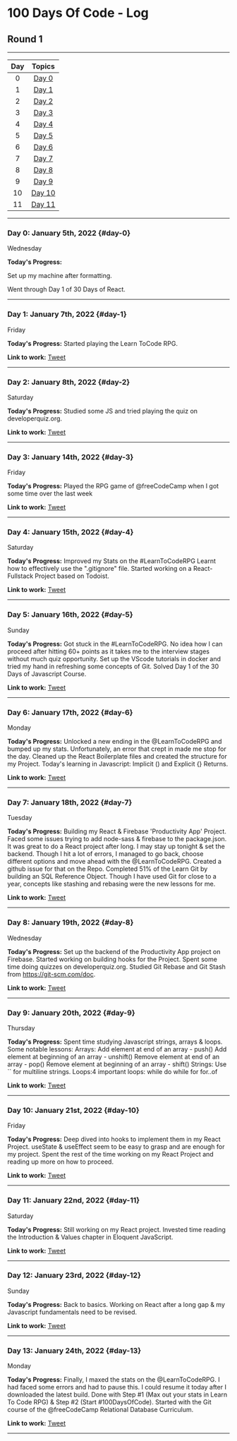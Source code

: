 # 100 Days Of Code - Log

## Round 1

---

| **Day** |    **Topics**     |
| :-----: | :---------------: |
|    0    |  [Day 0](#day-0)  |
|    1    |  [Day 1](#day-1)  |
|    2    |  [Day 2](#day-2)  |
|    3    |  [Day 3](#day-3)  |
|    4    |  [Day 4](#day-4)  |
|    5    |  [Day 5](#day-5)  |
|    6    |  [Day 6](#day-6)  |
|    7    |  [Day 7](#day-7)  |
|    8    |  [Day 8](#day-8)  |
|    9    |  [Day 9](#day-9)  |
|   10    | [Day 10](#day-10) |
|   11    | [Day 11](#day-11) |

---

### Day 0: January 5th, 2022 {#day-0}

Wednesday

**Today's Progress:**

Set up my machine after formatting.

Went through Day 1 of 30 Days of React.

---

### Day 1: January 7th, 2022 {#day-1}

Friday

**Today's Progress:**
Started playing the Learn ToCode RPG.

**Link to work:**
[Tweet](https://twitter.com/vigneshCodes/status/1479527231936290821)

---

### Day 2: January 8th, 2022 {#day-2}

Saturday

**Today's Progress:**
Studied some JS and tried playing the quiz on developerquiz.org.

**Link to work:**
[Tweet](https://twitter.com/vigneshCodes/status/1479528370228510720)

---

### Day 3: January 14th, 2022 {#day-3}

Friday

**Today's Progress:**
Played the RPG game of @freeCodeCamp when I got some time over the last week

**Link to work:**
[Tweet](https://twitter.com/vigneshCodes/status/1482058649191469056)

---

### Day 4: January 15th, 2022 {#day-4}

Saturday

**Today's Progress:**
Improved my Stats on the #LearnToCodeRPG
Learnt how to effectively use the ".gitignore" file.
Started working on a React-Fullstack Project based on Todoist.

**Link to work:**
[Tweet](https://twitter.com/vigneshCodes/status/1482384573690675201)

---

### Day 5: January 16th, 2022 {#day-5}

Sunday

**Today's Progress:**
Got stuck in the #LearnToCodeRPG. No idea how I can proceed after hitting 60+ points as it takes me to the interview stages without much quiz opportunity.
Set up the VScode tutorials in docker and tried my hand in refreshing some concepts of Git.
Solved Day 1 of the 30 Days of Javascript Course.

**Link to work:**
[Tweet](https://twitter.com/vigneshCodes/status/1482762606842892290)

---

### Day 6: January 17th, 2022 {#day-6}

Monday

**Today's Progress:**
Unlocked a new ending in the @LearnToCodeRPG and bumped up my stats.
Unfortunately, an error that crept in made me stop for the day.
Cleaned up the React Boilerplate files and created the structure for my Project.
Today's learning in Javascript:
Implicit () and Explicit {} Returns.

**Link to work:**
[Tweet](https://twitter.com/vigneshCodes/status/1483094264716603393)

---

### Day 7: January 18th, 2022 {#day-7}

Tuesday

**Today's Progress:**
Building my React & Firebase 'Productivity App' Project.
Faced some issues trying to add node-sass & firebase to the package.json.
It was great to do a React project after long. I may stay up tonight & set the backend.
Though I hit a lot of errors, I managed to go back, choose different options and move ahead with the @LearnToCodeRPG.
Created a github issue for that on the Repo.
Completed 51% of the Learn Git by building an SQL Reference Object.
Though I have used Git for close to a year, concepts like stashing and rebasing were the new lessons for me.

**Link to work:**
[Tweet](https://twitter.com/vigneshCodes/status/1483479562042642432)

---

### Day 8: January 19th, 2022 {#day-8}

Wednesday

**Today's Progress:**
Set up the backend of the Productivity App project on Firebase.
Started working on building hooks for the Project.
Spent some time doing quizzes on developerquiz.org.
Studied Git Rebase and Git Stash from https://git-scm.com/doc.

**Link to work:**
[Tweet](https://twitter.com/vigneshCodes/status/1483857088862646273?s=20)

---

### Day 9: January 20th, 2022 {#day-9}

Thursday

**Today's Progress:**
Spent time studying Javascript strings, arrays & loops.
Some notable lessons:
Arrays:
Add element at end of an array - push()
Add element at beginning of an array - unshift()
Remove element at end of an array - pop()
Remove element at beginning of an array - shift()
Strings:
Use `` for multiline strings.
Loops:4 important loops:
while
do while
for
for..of

**Link to work:**
[Tweet](https://twitter.com/vigneshCodes/status/1484590014915031041)

---

### Day 10: January 21st, 2022 {#day-10}

Friday

**Today's Progress:**
Deep dived into hooks to implement them in my React Project.
useState & useEffect seem to be easy to grasp and are enough for my project.
Spent the rest of the time working on my React Project and reading up more on how to proceed.

**Link to work:**
[Tweet](https://twitter.com/vigneshCodes/status/1484591385089290241)

---

### Day 11: January 22nd, 2022 {#day-11}

Saturday

**Today's Progress:**
Still working on my React project.
Invested time reading the Introduction & Values chapter in Eloquent JavaScript.

**Link to work:**
[Tweet](https://twitter.com/vigneshCodes/status/1485092263462334466?s=20&t=Icg6sVERotZG_3IfBwAWcw)

---

### Day 12: January 23rd, 2022 {#day-12}

Sunday

**Today's Progress:**
Back to basics.
Working on React after a long gap & my Javascript fundamentals need to be revised.

**Link to work:**
[Tweet](https://twitter.com/vigneshCodes/status/1485833915130871809?s=20&t=Icg6sVERotZG_3IfBwAWcw)

---

### Day 13: January 24th, 2022 {#day-13}

Monday

**Today's Progress:**
Finally, I maxed the stats on the @LearnToCodeRPG.
I had faced some errors and had to pause this. I could resume it today after I downloaded the latest build.
Done with Step #1 (Max out your stats in Learn To Code RPG) & Step #2 (Start #100DaysOfCode).
Started with the Git course of the @freeCodeCamp Relational Database Curriculum.

**Link to work:**
[Tweet](https://twitter.com/vigneshCodes/status/1486399427183263744?s=20&t=Icg6sVERotZG_3IfBwAWcw)

---

<!--
### Day 14: January 25th, 2022 {#day-14}

Tuesday

**Today's Progress:**

**Link to work:**
[Tweet]()

---

### Day 15: January 26th, 2022 {#day-15}

Wednesday

**Today's Progress:**

**Link to work:**
[Tweet]()

---

### Day 16: January 27th, 2022 {#day-16}

Thursday

**Today's Progress:**

**Link to work:**
[Tweet]()

---

### Day 17: January 28th, 2022 {#day-17}

Friday

**Today's Progress:**

**Link to work:**
[Tweet]()

---

### Day 18: January 29th, 2022 {#day-18}

Saturday

**Today's Progress:**

**Link to work:**
[Tweet]()

---

### Day 19: January 30th, 2022 {#day-19}

Sunday

**Today's Progress:**

**Link to work:**
[Tweet]()

---

### Day 20: January 31st, 2022 {#day-20}

Monday

**Today's Progress:**

**Link to work:**
[Tweet]()

---

### Day 14: January 25th, 2022 {#day-14}

Tuesday

**Today's Progress:**

**Link to work:**
[Tweet]()

--- -->
